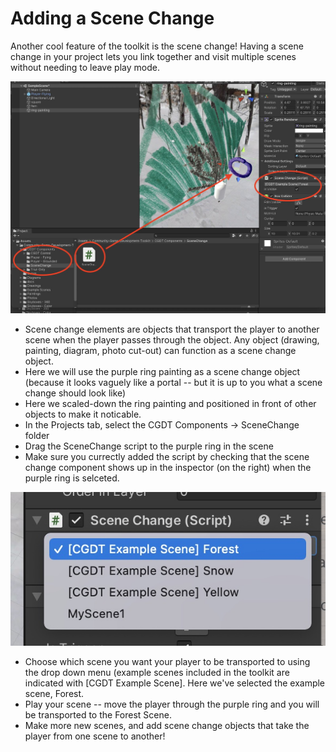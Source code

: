 # Adding a Scene Change

Another cool feature of the toolkit is the scene change! Having a scene change in your project lets you link together and visit multiple scenes without needing to leave play mode.

![Add a new scene change](images/SceneChange1.jpeg)

* Scene change elements are objects that transport the player to another scene when the player passes through the object. Any object (drawing, painting, diagram, photo cut-out) can function as a scene change object.
* Here we will use the purple ring painting as a scene change object (because it looks vaguely like a portal -- but it is up to you what a scene change should look like)
* Here we scaled-down the ring painting and positioned in front of other objects to make it noticable.
* In the Projects tab, select the CGDT Components -> SceneChange folder
* Drag the SceneChange script to the purple ring in the scene
* Make sure you currectly added the script by checking that the scene change component shows up in the inspector (on the right) when the purple ring is selceted.


![Choose a new scene](images/SceneChange2.jpeg)

* Choose which scene you want your player to be transported to using the drop down menu (example scenes included in the toolkit are indicated with [CGDT Example Scene]. Here we've selected the example scene, Forest.
* Play your scene -- move the player through the purple ring and you will be transported to the Forest Scene.
* Make more new scenes, and add scene change objects that take the player from one scene to another!
